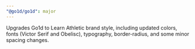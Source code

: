 ```yaml
---
"@go1d/go1d": major
---
```


Upgrades Go1d to Learn Athletic brand style, including updated colors, fonts (Victor Serif and Obelisc), typography, border-radius, and some minor spacing changes.
